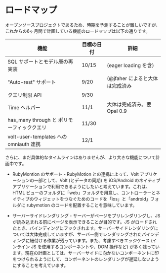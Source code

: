 # ロードマップ

オープンソースプロジェクトであるため、時期を予測することが難しいですが、これからの6ヶ月間で計画している機能のロードマップは以下の通りです。

| 機能                            | 目標の日付  | 詳細                                |
|------------------------------------|------------- |----------------------------------------|
| SQL サポートとモデル層の再実装   | 10/15 | (eager loading を含)               |
| "Auto-rest" サポート               | 9/20 | (@jfaher によると大体は完成済み     |
| クエリ制限 API             | 9/30 |                                        |
| Time ヘルパー                      | 11/1     | 大体は完成済み。要 Opal 0.9     |
| has_many through と ポリモーフィッククエリ | 11/30 |                                    |
| volt-user-templates への omniauth 連携 | 12/1 |                                 |

さらに、まだ具体的なタイムラインはありませんが、より大きな機能について計画中です。

- RubyMontion のサポート - RubyMotion との連携によって、Volt アプリケーションの一部として、Volt (とデータの同期) を iOS/Android のネイティブアプリケーションで利用できるようにしたいと考えています。これは、HTML ビューのフォルダに「web」フォルダを用意し、コントローラーとネイティブのウィジェットをつなぐためのコードを「ios」と「android」フォルダに rubymotion のコードを配置することを意味しています。

- サーバーサイドレンダリング - サーバーがページをプリレンダリングし、JS が読み込まれる前にページを表示できることが目的です。JS がロードされたとき、バインディングにフックされます。サーバーサイドレンダリングについては大体完成していますが、サーバー側でレンダリングされたバインディングに紐付ける作業が残っています。また、考慮すべきエッジケース (インライン JS を使用するコンポーネントや、DOM 操作など) が多く残っています。現在の計画としては、サーバーサイドに向かないコンポーネントに印をつけられるようにして、コンポーネントのレンダリングが遅延しないようにすることを考えています。

